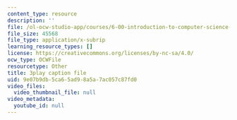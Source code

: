 ```yaml
---
content_type: resource
description: ''
file: /ol-ocw-studio-app/courses/6-00-introduction-to-computer-science-and-programming-fall-2008/9e07b9db5ca65ad98a5a7ac057c87fd0_Pfo7r6bjSqI.vtt
file_size: 45568
file_type: application/x-subrip
learning_resource_types: []
license: https://creativecommons.org/licenses/by-nc-sa/4.0/
ocw_type: OCWFile
resourcetype: Other
title: 3play caption file
uid: 9e07b9db-5ca6-5ad9-8a5a-7ac057c87fd0
video_files:
  video_thumbnail_file: null
video_metadata:
  youtube_id: null
---
```

